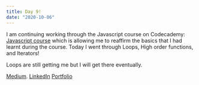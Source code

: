 ```yaml
---
title: Day 9!
date: "2020-10-06"
---
```


I am continuing working through the Javascript course on Codecademy: [Javascript course](https://www.codecademy.com/learn/introduction-to-javascript) which is allowing me to reaffirm the basics that I had learnt during the course. 
Today I went through Loops, High order functions, and Iterators!

 Loops are still getting me but I will get there eventually. 

[Medium](https://medium.com/@kalemajoanna).
[LinkedIn](https://www.linkedin.com/in/joanna-e-kalema-a5a5b4136/)
[Portfolio](https://joannathedeveloper.netlify.app/)
